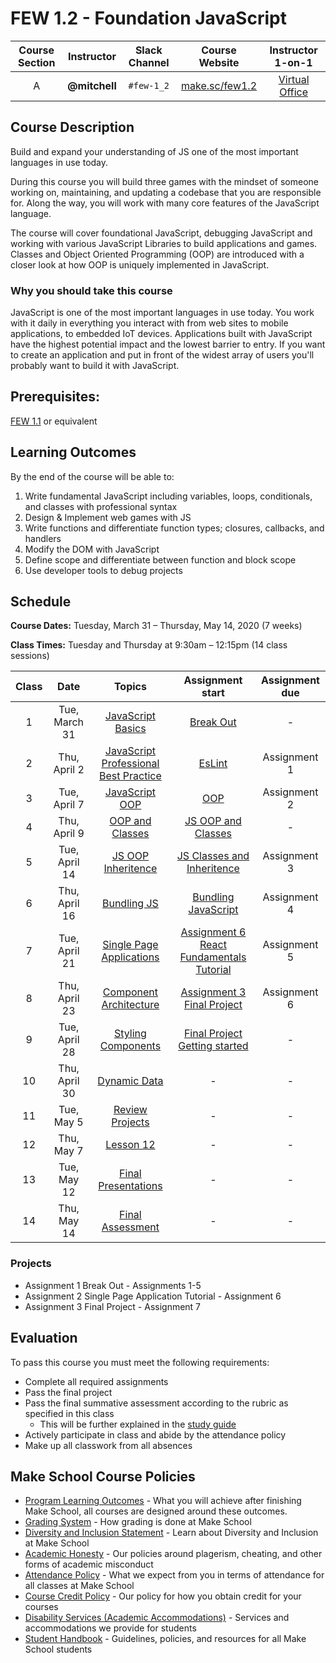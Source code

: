# FEW 1.2 - Foundation JavaScript

| Course Section | Instructor | Slack Channel | Course Website | Instructor 1-on-1 |
| :---: | :---: | :---: | :---: | :---: |
| A | **@mitchell** | `#few-1_2` | [make.sc/few1.2](https://make.sc/few1.2) | [Virtual Office](https://make.sc/mitchell-zoom) |

## Course Description

Build and expand your understanding of JS one of the most important languages in use today. 

During this course you will build three games with the mindset of someone working on, maintaining, and updating a codebase that you are responsible for. Along the way, you will work with many core features of the JavaScript language.

The course will cover foundational JavaScript, debugging JavaScript and working with various JavaScript Libraries to build applications and games. Classes and Object Oriented Programming (OOP) are introduced with a closer look at how OOP is uniquely implemented in JavaScript.  

### Why you should take this course

JavaScript is one of the most important languages in use today. You work with it daily in everything you interact with from web sites to mobile applications, to embedded IoT devices. Applications built with JavaScript have the highest potential impact and the lowest barrier to entry. If you want to create an application and put in front of the widest array of users you'll probably want to build it with JavaScript.

## Prerequisites:  

[FEW 1.1](https://github.com/Make-School-Courses/FEW-1.1-Web-Foundations) or equivalent

## Learning Outcomes

By the end of the course will be able to:

1. Write fundamental JavaScript including variables, loops, conditionals, and classes with professional syntax
1. Design & Implement web games with JS
1. Write functions and differentiate function types; closures, callbacks, and handlers
1. Modify the DOM with JavaScript
1. Define scope and differentiate between function and block scope
1. Use developer tools to debug projects

## Schedule

**Course Dates:** Tuesday, March 31 – Thursday, May 14, 2020 (7 weeks)

**Class Times:** Tuesday and Thursday at 9:30am – 12:15pm (14 class sessions)

| Class | Date | Topics | Assignment start | Assignment due |
|:-----:|:----:|:------:|:----------------:|:--------------:|
|  1 | Tue, March 31 | [JavaScript Basics](Lessons/Lesson-01.md) | [Break Out](Assignments/Assignment-1-Break-Out.md) | - |
|  2 | Thu, April 2 | [JavaScript Professional Best Practice](Lessons/Lesson-02.md) | [EsLint](Assignments/Assignment-2-EsLint.md) | Assignment 1 |
|  3 | Tue, April 7 | [JavaScript OOP](Lessons/Lesson-03.md) | [OOP](Assignments/Assignment-3-OOP.md) | Assignment 2 |
|  4 | Thu, April 9 | [OOP and Classes](Lessons/Lesson-04.md) | [JS OOP and Classes](Assignments/Assignment-4-Inheritance.md) | - |
|  5 | Tue, April 14 | [JS OOP Inheritence](Lessons/Lesson-05.md) | [JS Classes and Inheritence](Assignments/Assignment-4-Inheritance.md) | Assignment 3 |
|  6 | Thu, April 16 | [Bundling JS](Lessons/Lesson-06.md) | [Bundling JavaScript](Assignments/Assignment-5-bundling.md) | Assignment 4 |
|  7 | Tue, April 21 | [Single Page Applications](Lessons/Lesson-07.md) | [Assignment 6 React Fundamentals Tutorial](Assignments/Assignment-6-react-fundamentals.md) | Assignment 5 |
|  8 | Thu, April 23 | [Component Architecture](Lessons/Lesson-08.md) | [Assignment 3 Final Project](Assignments/Assignment-3-Final-Project.md) | Assignment 6 |
|  9 | Tue, April 28 | [Styling Components](Lessons/Lesson-09.md) | [Final Project Getting started](./Assignments/Assignment-7-fina-project.md) | - |
| 10 | Thu, April 30 | [Dynamic Data](Lessons/Lesson-10.md) | - | - |
| 11 | Tue, May 5 | [Review Projects](Lessons/Lesson-11.md) | - | - |
| 12 | Thu, May 7 | [Lesson 12](Lessons/Lesson-12.md) | - | - |
| 13 | Tue, May 12 | [Final Presentations](Lessons/Lesson-13.md) | - | - |
| 14 | Thu, May 14 | [Final Assessment](Lessons/Lesson-14.md) | - | - |

### Projects

- Assignment 1 Break Out - Assignments 1-5
- Assignment 2 Single Page Application Tutorial - Assignment 6
- Assignment 3 Final Project - Assignment 7

## Evaluation

To pass this course you must meet the following requirements:

- Complete all required assignments 
- Pass the final project
- Pass the final summative assessment according to the rubric as specified in this class
    - This will be further explained in the [study guide](ADD_STUDY_GUIDE_LNK)
- Actively participate in class and abide by the attendance policy
- Make up all classwork from all absences

## Make School Course Policies

- [Program Learning Outcomes](https://make.sc/program-learning-outcomes) - What you will achieve after finishing Make School, all courses are designed around these outcomes.
- [Grading System](https://make.sc/grading-system) - How grading is done at Make School
- [Diversity and Inclusion Statement](https://make.sc/diversity-and-inclusion-statement) - Learn about Diversity and Inclusion at Make School
- [Academic Honesty](https://make.sc/academic-honesty-policy) - Our policies around plagerism, cheating, and other forms of academic misconduct 
- [Attendance Policy](https://make.sc/attendance-policy) - What we expect from you in terms of attendance for all classes at Make School
- [Course Credit Policy](https://make.sc/course-credit-policy) - Our policy for how you obtain credit for your courses
- [Disability Services (Academic Accommodations)](https://make.sc/disability-services) - Services and accommodations we provide for students
- [Student Handbook](https://make.sc/student-handbook) - Guidelines, policies, and resources for all Make School students
